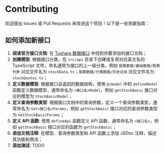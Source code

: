 # Contributing

欢迎提出 Issues 或 Pull Requests 来改进这个项目！以下是一些贡献指南：

## 如何添加新接口

1. **阅读官方接口文档**: 在 [Tushare 数据接口](https://tushare.pro/document/2) 中找到你要添加的接口文档；
2. **创建模型**: 根据接口分类，在 `src/api` 目录下创建或复用对应英文名的 TypeScript 文件，命名通常为接口的上一级分类，例如 `股票数据/基础数据/股票列表` 对应文件名为 `stockData.ts`；`股票数据/行情数据/历史日线` 对应文件名为 `stockQuotes.ts`；
3. **定义数据模型**: 根据接口会返回的数据结构，使用 `@/model` 中的 `defineModel` 函数定义数据模型，通常命名为 `<接口名>Model`，例如 `getStockBasic` 接口对应的模型为 `StockBasicModel`；
4. **定义查询参数类型**: 根据接口文档中的查询参数，定义一个查询参数类型，通常命名为 `Get<接口名>Params`，例如 `getStockBasic` 接口对应的查询参数类型为 `GetStockBasicParams`；
5. **定义 API 函数**: 使用 `defineApi` 函数定义 API 函数，通常命名为 `<接口名>`，例如 `getStockBasic` 接口对应的函数为 `getStockBasic`；
6. **添加文档注释**: 在模型、查询参数类型和 API 函数上添加 JSDoc 注释，描述其功能和用法；
7. **添加测试**: TODO
